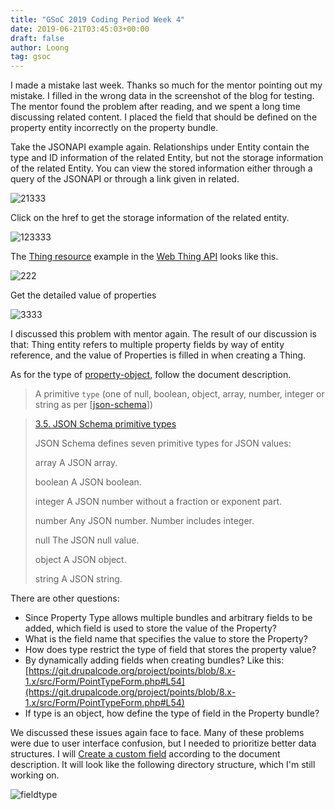 ```yaml
---
title: "GSoC 2019 Coding Period Week 4"
date: 2019-06-21T03:45:03+00:00
draft: false
author: Loong
tag: gsoc
---
```


[//]: # ( UUID: 4bdd07c1-97c9-4336-97f2-3b05f0b2c6b6 )
[//]: # ( Title: GSoC 2019 Coding Period Week 4 )
[//]: # ( Created: 2019-06-21T03:45:03+00:00 )

I made a mistake last week. Thanks so much for the mentor pointing out my mistake. I filled in the wrong data in the screenshot of the blog for testing. The mentor found the problem after reading, and we spent a long time discussing related content. I placed the field that should be defined on the property entity incorrectly on the property bundle.

Take the JSONAPI example again. Relationships under Entity contain the type and ID information of the related Entity, but not the storage information of the related Entity. You can view the stored information either through a query of the JSONAPI or through a link given in related.

![21333](/images/1233.png)

Click on the href to get the storage information of the related entity.

![123333](/images/1222.png)

The [Thing resource](https://iot.mozilla.org/wot/#thing-resource) example in the [Web Thing API](https://iot.mozilla.org/wot) looks like this.

![222](/images/222_0.png)

Get the detailed value of properties

![3333](/images/3333.png)

I discussed this problem with mentor again. The result of our discussion is that: Thing entity refers to multiple property fields by way of entity reference, and the value of Properties is filled in when creating a Thing.

As for the type of [property-object](https://iot.mozilla.org/wot/#property-object), follow the document description.

> A primitive `type` (one of null, boolean, object, array, number, integer or string as per [[json-schema](https://iot.mozilla.org/wot/#bib-json-schema)])

> [3.5.  JSON Schema primitive types](https://tools.ietf.org/html/draft-zyp-json-schema-04#section-3.5)
>
> JSON Schema defines seven primitive types for JSON values:
>
> array  A JSON array.
>
> boolean  A JSON boolean.
>
> integer  A JSON number without a fraction or exponent part.
>
> number  Any JSON number.  Number includes integer.
>
> null  The JSON null value.
>
> object  A JSON object.
>
> string  A JSON string.

There are other questions:

- Since Property Type allows multiple bundles and arbitrary fields to be added, which field is used to store the value of the Property?
- What is the field name that specifies the value to store the Property?
- How does type restrict the type of field that stores the property value?
- By dynamically adding fields when creating bundles? Like this: [https://git.drupalcode.org/project/points/blob/8.x-1.x/src/Form/PointTypeForm.php#L54](https://git.drupalcode.org/project/points/blob/8.x-1.x/src/Form/PointTypeForm.php#L54)
- If type is an object, how define the type of field in the Property bundle?

We discussed these issues again face to face. Many of these problems were due to user interface confusion, but I needed to prioritize better data structures. I will [Create a custom field](https://www.drupal.org/docs/8/creating-custom-modules/creating-custom-field-types-widgets-and-formatters/overview-creating) according to the document description.  It will look like the following directory structure, which I'm still working on.

![fieldtype](/images/010101.png)